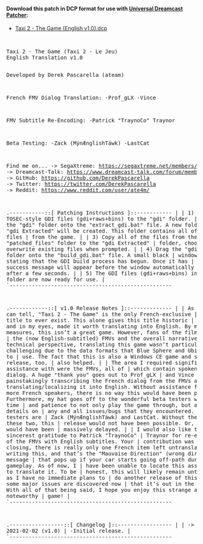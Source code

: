 #### Download this patch in DCP format for use with <a href="https://github.com/DerekPascarella/UniversalDreamcastPatcher">Universal Dreamcast Patcher</a>:
  * <a href="https://drive.google.com/file/d/1hqEChnjRAiwIBR2NKWoSUPLrB99rZJ3N/view?usp=sharing">Taxi 2 - The Game (English v1.0).dcp</a>
<br>
<pre>
Taxi 2 - The Game (Taxi 2 - Le Jeu)
English Translation v1.0

Developed by Derek Pascarella (ateam)

French FMV Dialog Translation:
  -Prof_gLX
  -Vince

FMV Subtitle Re-Encoding:
  -Patrick "TraynoCo" Traynor

Beta Testing:
  -Zack (MýnÆnglishTáwk)
  -LastCat

Find me on...
 -> SegaXtreme: https://segaxtreme.net/members/ubik.21655/
 -> Dreamcast-Talk: https://www.dreamcast-talk.com/forum/memberlist.php?mode=viewprofile&u=5766
 -> GitHub: https://github.com/DerekPascarella
 -> Twitter: https://twitter.com/DerekPascarella
 -> Reddit: https://www.reddit.com/user/ate4m/


.-----------::[ Patching Instructions ]::-----------
|
| 1) Copy TOSEC-style GDI files (gdi+raws+bins) to the "gdi" folder.
|
| 2) Drag the "gdi" folder onto the "extract_gdi.bat" file.  A new folder called
|    "gdi Extracted" will be created.  This folder contains all of the data files
|    from the game.
|
| 3) Copy all of the files from the "patched_files" folder to the "gdi Extracted"
|    folder, choosing to overwrite existing files when prompted.
|
| 4) Drag the "gdi Extracted" folder onto the "build_gdi.bat" file.  A small black
|    window will open stating that the GDI build process has begun.  Once it has
|    completed, a success message will appear before the window automatically
|    closes after a few seconds.
|
| 5) The GDI files (gdi+raws+bins) in the "gdi" folder are now ready for use.
|
`---------------------------------------------------


.------------::[ v1.0 Release Notes ]::-------------
|
| As far as I can tell, "Taxi 2 - The Game" is the only French-exclusive
| Dreamcast title to ever exist.  This alone gives this title historic
| significance and in my eyes, made it worth translating into English.  By most
| measures, this isn’t a great game.  However, fans of the film will enjoy
| the (now English-subtitled) FMVs and the overall narrative.
|
| From a technical perspective, translating this game wasn’t particularly
| challenging due to the data formats that Blue Sphere and Ubisoft chose to
| use.  The fact that this is also a Windows CE game and saw a PC release, too,
| also helped.
|
| The area I required significant outside assistance with were the FMVs, all of
| which contain spoken French dialog.  A huge "thank you" goes out to Prof_gLX
| and Vince for painstakingly transcribing the French dialog from the FMVs and
| then translating/localizing it into English.  Without assistance from one or
| more French speakers, there is no way this would have been possible.
|
| Furthermore, my hat goes off to the wonderful beta testers who had the time
| and patience to not only play the game through, but also report details on
| any and all issues/bugs that they encountered.  Those beta testers are
| Zack (MýnÆnglishTáwk) and LastCat.  Without the efforts of these two, this
| release would not have been possible.  Or, at best, it would have been
| massively delayed.
|
| I would also like to extend my sincerest gratitude to Patrick "TraynoCo"
| Traynor for re-encoding all of the FMVs with English subtitles.  Your
| contribution was huge!
|
| In closing, there is really only one French item left untranslated as of
| writing this, and that’s the "Mauvaise Direction" (wrong direction) message
| that pops up if your car starts going off-path during gameplay.  As of now, I
| have been unable to locate this asset in order to translate it.  To be
| honest, this will likely remain untranslated, as I have no immediate plans to
| do another release of this game unless some major issues are discovered now
| that it’s out in the wild.
|
| With all of that being said, I hope you enjoy this strange and noteworthy
| game!
|
`---------------------------------------------------


.-----------------::[ Changelog ]::-----------------
|
| -> 2021-02-02 (v1.0)
|      -Initial release.
|
`---------------------------------------------------
</pre>
